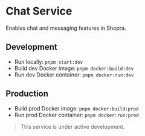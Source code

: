 # Chat Service

Enables chat and messaging features in Shopra.

## Development

- Run locally: `pnpm start:dev`
- Build dev Docker image: `pnpm docker:build:dev`
- Run dev Docker container: `pnpm docker:run:dev`

## Production

- Build prod Docker image: `pnpm docker:build:prod`
- Run prod Docker container: `pnpm docker:run:prod`

> This service is under active development.
